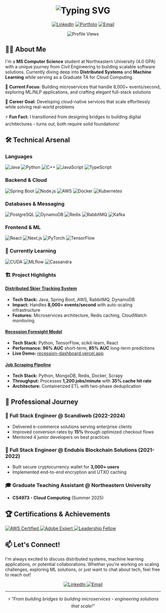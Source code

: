 # 
<h1 align="center">
  <img src="https://readme-typing-svg.herokuapp.com?font=Fira+Code&pause=1000&color=58A6FF&center=true&vCenter=true&width=600&lines=Hi+👋+I'm+Tamir+Yirga;Full-Stack+Engineer+%7C+Distributed+Systems;MS+Computer+Science+@+Northeastern;Building+Scalable+Solutions" alt="Typing SVG" />
</h1>

<p align="center">
  <a href="https://linkedin.com/in/tamirkyirga"><img src="https://img.shields.io/badge/LinkedIn-0077B5?style=for-the-badge&logo=linkedin&logoColor=white" alt="LinkedIn"/></a>
  <a href="https://tamirkifle.github.io"><img src="https://img.shields.io/badge/Portfolio-000000?style=for-the-badge&logo=About.me&logoColor=white" alt="Portfolio"/></a>
  <a href="mailto:tamirkyirga@gmail.com"><img src="https://img.shields.io/badge/Email-D14836?style=for-the-badge&logo=gmail&logoColor=white" alt="Email"/></a>
</p>

<p align="center">
  <img src="https://komarev.com/ghpvc/?username=tamirkifle&color=58A6FF&style=flat-square" alt="Profile Views"/>
</p>

## 👨‍💻 About Me

I'm a **MS Computer Science** student at Northeastern University (4.0 GPA) with a unique journey from Civil Engineering to building scalable software solutions. Currently diving deep into **Distributed Systems** and **Machine Learning** while serving as a Graduate TA for Cloud Computing.

🚀 **Current Focus:** Building microservices that handle 8,000+ events/second, exploring ML/NLP applications, and crafting elegant full-stack solutions

🎯 **Career Goal:** Developing cloud-native services that scale effortlessly while solving real-world problems

⚡ **Fun Fact:** I transitioned from designing bridges to building digital architectures - turns out, both require solid foundations!

## 🛠️ Technical Arsenal

### Languages
![Java](https://img.shields.io/badge/Java-ED8B00?style=for-the-badge&logo=openjdk&logoColor=white)
![Python](https://img.shields.io/badge/Python-3776AB?style=for-the-badge&logo=python&logoColor=white)
![C++](https://img.shields.io/badge/C++-00599C?style=for-the-badge&logo=cplusplus&logoColor=white)
![JavaScript](https://img.shields.io/badge/JavaScript-F7DF1E?style=for-the-badge&logo=javascript&logoColor=black)
![TypeScript](https://img.shields.io/badge/TypeScript-007ACC?style=for-the-badge&logo=typescript&logoColor=white)

### Backend & Cloud
![Spring Boot](https://img.shields.io/badge/Spring_Boot-6DB33F?style=for-the-badge&logo=spring&logoColor=white)
![Node.js](https://img.shields.io/badge/Node.js-43853D?style=for-the-badge&logo=node.js&logoColor=white)
![AWS](https://img.shields.io/badge/AWS-232F3E?style=for-the-badge&logo=amazon-aws&logoColor=white)
![Docker](https://img.shields.io/badge/Docker-2496ED?style=for-the-badge&logo=docker&logoColor=white)
![Kubernetes](https://img.shields.io/badge/Kubernetes-326CE5?style=for-the-badge&logo=kubernetes&logoColor=white)

### Databases & Messaging
![PostgreSQL](https://img.shields.io/badge/PostgreSQL-316192?style=for-the-badge&logo=postgresql&logoColor=white)
![DynamoDB](https://img.shields.io/badge/DynamoDB-4053D6?style=for-the-badge&logo=amazon-dynamodb&logoColor=white)
![Redis](https://img.shields.io/badge/Redis-DC382D?style=for-the-badge&logo=redis&logoColor=white)
![RabbitMQ](https://img.shields.io/badge/RabbitMQ-FF6600?style=for-the-badge&logo=rabbitmq&logoColor=white)
![Kafka](https://img.shields.io/badge/Apache_Kafka-231F20?style=for-the-badge&logo=apache-kafka&logoColor=white)

### Frontend & ML
![React](https://img.shields.io/badge/React-20232A?style=for-the-badge&logo=react&logoColor=61DAFB)
![Next.js](https://img.shields.io/badge/Next.js-000000?style=for-the-badge&logo=next.js&logoColor=white)
![PyTorch](https://img.shields.io/badge/PyTorch-EE4C2C?style=for-the-badge&logo=pytorch&logoColor=white)
![TensorFlow](https://img.shields.io/badge/TensorFlow-FF6F00?style=for-the-badge&logo=tensorflow&logoColor=white)

### 🌱 Currently Learning
![CUDA](https://img.shields.io/badge/CUDA-76B900?style=for-the-badge&logo=nvidia&logoColor=white)
![MLflow](https://img.shields.io/badge/MLflow-0194E2?style=for-the-badge&logo=mlflow&logoColor=white)
![Cassandra](https://img.shields.io/badge/Cassandra-1287B1?style=for-the-badge&logo=apache-cassandra&logoColor=white)

### 🏗️ Project Highlights

#### [Distributed Skier Tracking System](https://github.com/tamirkifle/skier-tracking-system)
- **Tech Stack:** Java, Spring Boot, AWS, RabbitMQ, DynamoDB
- **Impact:** Handles **8,000+ events/second** with auto-scaling infrastructure
- **Features:** Microservices architecture, Redis caching, CloudWatch monitoring

#### [Recession Foresight Model](https://github.com/tamirkifle/recession-dashboard)
- **Tech Stack:** Python, TensorFlow, scikit-learn, React
- **Performance:** **96% AUC** short-term, **85% AUC** long-term predictions
- **Live Demo:** [recession-dashboard.vercel.app](https://recession-dashboard.vercel.app/)

#### [Job Scraping Pipeline](https://github.com/tamirkifle/job-scraping-pipeline)
- **Tech Stack:** Python, MongoDB, Redis, Docker, Scrapy
- **Throughput:** Processes **1,200 jobs/minute** with **35% cache hit rate**
- **Architecture:** Containerized ETL with two-phase deduplication

## 💼 Professional Journey

### 🏢 Full Stack Engineer @ Scandiweb (2022-2024)
- Delivered e-commerce solutions serving enterprise clients
- Improved conversion rates by **15%** through optimized checkout flows
- Mentored 4 junior developers on best practices

### 🔐 Full Stack Engineer @ Endubis Blockchain Solutions (2021-2022)
- Built secure cryptocurrency wallet for **3,000+ users**
- Implemented end-to-end encryption and UTXO caching

### 🎓 Graduate Teaching Assistant @ Northeastern University
- **CS4973 - Cloud Computing** (Summer 2025)

## 🏆 Certifications & Achievements

<p align="left">
  <a href="https://www.credly.com/badges/02553747-d2e1-4034-bba2-0f0029bc7fd0/linked_in_profile">
    <img src="https://img.shields.io/badge/AWS-Cloud_Practitioner-FF9900?style=for-the-badge&logo=amazon-aws&logoColor=white" alt="AWS Certified"/>
  </a>
  <a href="https://certification.adobe.com/credential/verify/ae363d83-b0ca-11ef-8f8b-42010a40001c">
    <img src="https://img.shields.io/badge/Adobe-Commerce_Expert-FF0000?style=for-the-badge&logo=adobe&logoColor=white" alt="Adobe Expert"/>
  </a>
  <a href="https://badgr.com/public/assertions/1o-m6iyIR_eV0jEyljaP9g">
    <img src="https://img.shields.io/badge/Northeastern-Leadership_Fellow-D32F2F?style=for-the-badge&logo=data:image/png;base64,iVBORw0KGgoAAAANSUhEUgAAAA4AAAAOCAYAAAAfSC3RAAAACXBIWXMAAAsTAAALEwEAmpwYAAAAIGNIUk0AAHolAACAgwAA+f8AAIDpAAB1MAAA6mAAADqYAAAXb5JfxUYAAABsSURBVHjaYvz//z8DJYCJgUIwCA2kB7IY/v//D2KiAEYGBoYNDAwMG4juVAYGBgYWZM4/BgYGFnI0sjAwMDCQY6M7SHMjiDMxkA5Go4E0Gkh4AFKCANEI4vxBZjNSooGR0v8ZBkHkBQgAAwCj1BjVpNVLgAAAAABJRU5ErkJggg==" alt="Leadership Fellow"/>
  </a>
</p>

## 📫 Let's Connect!

I'm always excited to discuss distributed systems, machine learning applications, or potential collaborations. Whether you're working on scaling challenges, exploring ML solutions, or just want to chat about tech, feel free to reach out!

<p align="center">
  <a href="https://linkedin.com/in/tamirkyirga">
    <img src="https://img.shields.io/badge/Connect_on_LinkedIn-0077B5?style=for-the-badge&logo=linkedin&logoColor=white" alt="LinkedIn"/>
  </a>
  <a href="mailto:tamirkyirga@gmail.com">
    <img src="https://img.shields.io/badge/Send_an_Email-D14836?style=for-the-badge&logo=gmail&logoColor=white" alt="Email"/>
  </a>
</p>

---

<p align="center">
  <i>⚡ "From building bridges to building microservices - engineering solutions that scale!"</i>
</p>
